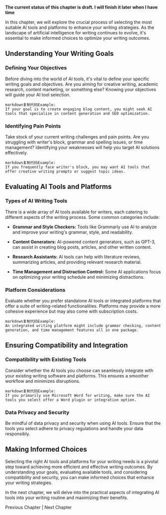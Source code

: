 **The current status of this chapter is draft. I will finish it later when I have time**

In this chapter, we will explore the crucial process of selecting the most suitable AI tools and platforms to enhance your writing strategies. As the landscape of artificial intelligence for writing continues to evolve, it's essential to make informed choices to optimize your writing outcomes.

Understanding Your Writing Goals
--------------------------------

### Defining Your Objectives

Before diving into the world of AI tools, it's vital to define your specific writing goals and objectives. Are you aiming for creative writing, academic research, content marketing, or something else? Knowing your objectives will guide your AI tool selection.

    markdown复制代码Example:
    If your goal is to create engaging blog content, you might seek AI tools that specialize in content generation and SEO optimization.

### Identifying Pain Points

Take stock of your current writing challenges and pain points. Are you struggling with writer's block, grammar and spelling issues, or time management? Identifying your weaknesses will help you target AI solutions effectively.

    markdown复制代码Example:
    If you frequently face writer's block, you may want AI tools that offer creative writing prompts or suggest topic ideas.

Evaluating AI Tools and Platforms
---------------------------------

### Types of AI Writing Tools

There is a wide array of AI tools available for writers, each catering to different aspects of the writing process. Some common categories include:

* **Grammar and Style Checkers:** Tools like Grammarly use AI to analyze and improve your writing's grammar, style, and readability.

* **Content Generators:** AI-powered content generators, such as GPT-3, can assist in creating blog posts, articles, and other written content.

* **Research Assistants:** AI tools can help with literature reviews, summarizing articles, and providing relevant research material.

* **Time Management and Distraction Control:** Some AI applications focus on optimizing your writing schedule and minimizing distractions.

### Platform Considerations

Evaluate whether you prefer standalone AI tools or integrated platforms that offer a suite of writing-related functionalities. Platforms may provide a more cohesive experience but may also come with subscription costs.

    markdown复制代码Example:
    An integrated writing platform might include grammar checking, content generation, and time management features all in one package.

Ensuring Compatibility and Integration
--------------------------------------

### Compatibility with Existing Tools

Consider whether the AI tools you choose can seamlessly integrate with your existing writing software and platforms. This ensures a smoother workflow and minimizes disruptions.

    markdown复制代码Example:
    If you primarily use Microsoft Word for writing, make sure the AI tools you select offer a Word plugin or integration option.

### Data Privacy and Security

Be mindful of data privacy and security when using AI tools. Ensure that the tools you select adhere to privacy regulations and handle your data responsibly.

Making Informed Choices
-----------------------

Selecting the right AI tools and platforms for your writing needs is a pivotal step toward achieving more efficient and effective writing outcomes. By understanding your goals, evaluating available tools, and considering compatibility and security, you can make informed choices that enhance your writing strategies.

In the next chapter, we will delve into the practical aspects of integrating AI tools into your writing routine and maximizing their benefits.

Previous Chapter \| Next Chapter
